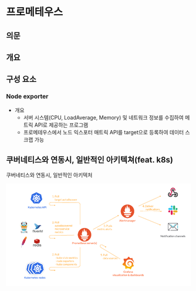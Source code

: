 # 프로메테우스

## 의문

## 개요

## 구성 요소

### Node exporter

- 개요
  - 서버 시스템(CPU, LoadAverage, Memory) 및 네트워크 정보를 수집하여 메트릭 API로 제공하는 프로그램
  - 프로메테우스에서 노드 익스포터 매트릭 API를 target으로 등록하여 데이터 스크랩 가능

## 쿠버네티스와 연동시, 일반적인 아키텍쳐(feat. k8s)

쿠버네티스와 연동시, 일반적인 아키텍처

![](./images/prometheus_overview.webp)
